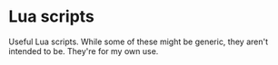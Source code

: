 # Lua scripts

Useful Lua scripts. While some of these might be generic, they aren't intended to be. They're for my own use.
